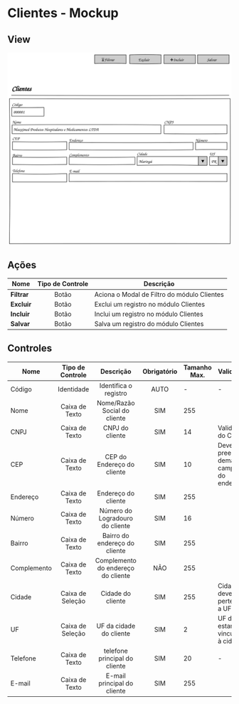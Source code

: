 # Clientes - Mockup

## View
![](pencil/svg/admin-empresas.svg)

## Ações
|Nome|Tipo de Controle|Descrição|
|---|:---:|---|
|**Filtrar**|Botão|Aciona o Modal de Filtro do módulo Clientes|
|**Excluir**|Botão|Exclui um registro no módulo Clientes|
|**Incluir**|Botão|Inclui um registro no módulo Clientes|
|**Salvar**|Botão|Salva um registro do módulo Clientes|

## Controles
|Nome|Tipo de Controle|Descrição|Obrigatório|Tamanho Max.|Validação|
|---|:---:|:---:|:---:|---|---|
|Código|Identidade|Identifica o registro|AUTO|-|-|
|Nome|Caixa de Texto|Nome/Razão Social do cliente|SIM|255||
|CNPJ|Caixa de Texto|CNPJ do cliente|SIM|14|Validação do CNPJ|
|CEP|Caixa de Texto|CEP do Endereço do cliente|SIM|10|Deve preencher demais campos do endereço|
|Endereço|Caixa de Texto|Endereço do cliente|SIM|255||
|Número|Caixa de Texto|Número do Logradouro do cliente|SIM|16||
|Bairro|Caixa de Texto|Bairro do endereço do cliente|SIM|255||
|Complemento|Caixa de Texto|Complemento do endereço do cliente|NÃO|255||
|Cidade|Caixa de Seleção|Cidade do cliente|SIM|255|Cidade deve pertencer a UF|
|UF|Caixa de Seleção|UF da cidade do cliente|SIM|2|UF deve estar vinculada à cidade|
|Telefone|Caixa de Texto|telefone principal do cliente|SIM|20|-|
|E-mail|Caixa de Texto|E-mail principal do cliente|SIM|255||